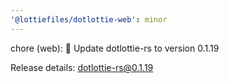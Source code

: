 ```yaml
---
'@lottiefiles/dotlottie-web': minor
---
```


chore (web): 🤖 Update dotlottie-rs to version 0.1.19

Release details: [dotlottie-rs@0.1.19](https://github.com/LottieFiles/dotlottie-rs/releases/tag/v0.1.19)
